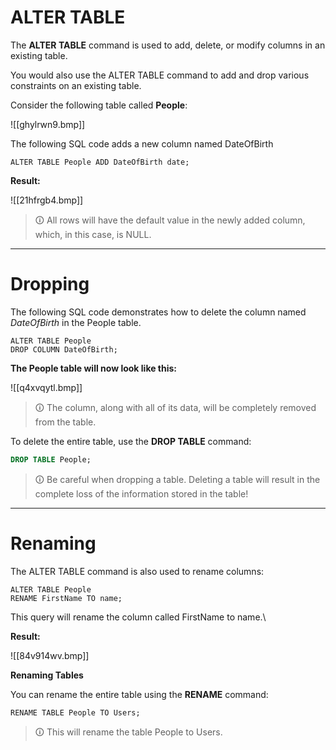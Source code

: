 # ALTER TABLE
The **ALTER TABLE** command is used to add, delete, or modify columns in an existing table.  

You would also use the ALTER TABLE command to add and drop various constraints on an existing table.  
  
Consider the following table called **People**:

![[ghylrwn9.bmp]]

The following SQL code adds a new column named DateOfBirth

```mysql
ALTER TABLE People ADD DateOfBirth date;
```

**Result:**

![[21hfrgb4.bmp]]

>🛈 All rows will have the default value in the newly added column, which, in this case, is NULL.

---

# Dropping
The following SQL code demonstrates how to delete the column named _DateOfBirth_ in the People table.

```mysql
ALTER TABLE People
DROP COLUMN DateOfBirth;
```

**The People table will now look like this:**

![[q4xvqytl.bmp]]

>🛈 The column, along with all of its data, will be completely removed from the table.

To delete the entire table, use the **DROP TABLE** command:

```sql
DROP TABLE People;
```

>🛈 Be careful when dropping a table. Deleting a table will result in the complete loss of the information stored in the table!

---

# Renaming
The ALTER TABLE command is also used to rename columns: 

```mysql
ALTER TABLE People
RENAME FirstName TO name;
```

This query will rename the column called FirstName to name.\

**Result:**

![[84v914wv.bmp]]

**Renaming Tables**  
  
You can rename the entire table using the **RENAME** command:

```mysql
RENAME TABLE People TO Users;
```

>🛈 This will rename the table People to Users.